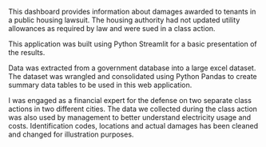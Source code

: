 This dashboard provides information about damages awarded to tenants in a public housing lawsuit. The housing authority had not updated utility allowances as required by law and were sued in a class action.

This application was built using Python Streamlit for a basic presentation of the results.

Data was extracted from a government database into a large excel dataset.  The dataset was
wrangled and consolidated using Python Pandas to create summary data tables to be used in this web
application.

I was engaged as a financial expert for the defense on two separate class actions in two different cities.  The data we collected during the class action was also used by management to better understand electricity usage and costs. Identification codes, locations and actual damages has been cleaned and changed for illustration purposes.
